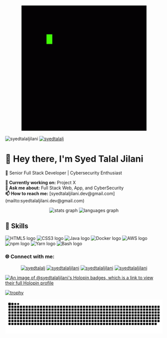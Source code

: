 <!-- Your GitHub Profile README -->

<!-- Header Section -->
<p align="center"> 
  <img src="start.gif" height="400">
</p>

<!-- Badges and Views Section -->
<p align="left"> 
  <img src="https://komarev.com/ghpvc/?username=syedtalaljilani&label=Profile%20views&color=0e75b6&style=flat" alt="syedtalaljilani" />
  <a href="https://twitter.com/syedtalalj" target="blank"><img src="https://img.shields.io/twitter/follow/syedtalalj?logo=twitter&style=for-the-badge" alt="syedtalalj" /></a>
</p>

<!-- Introduction Section -->
<div align="left">
  <h1>👋 Hey there, I'm Syed Talal Jilani</h1>
  <p>🚀 Senior Full Stack Developer | Cybersecurity Enthusiast</p>
</div>

<!-- Current Work and Contact Section -->
<p align="left"> 
  <strong>🔭 Currently working on:</strong> Project X
  <br>
  <strong>💬 Ask me about:</strong> Full Stack Web, App, and CyberSecurity
  <br>
  <strong>📫 How to reach me:</strong> [syedtalaljilani.dev@gmail.com](mailto:syedtalaljilani.dev@gmail.com)
</p>

<!-- GitHub Stats and Languages Section -->
<div align="center">
  <img src="https://github-readme-stats.vercel.app/api?username=syedtalaljilani&hide_title=false&hide_rank=false&show_icons=true&include_all_commits=true&count_private=true&disable_animations=false&theme=dracula&locale=en&hide_border=false" height="150" alt="stats graph" />
  <img src="https://github-readme-stats.vercel.app/api/top-langs?username=syedtalaljilani&locale=en&hide_title=false&layout=compact&card_width=320&langs_count=5&theme=dracula&hide_border=false" height="150" alt="languages graph" />
</div>

<!-- Skills Section -->
<div align="left">
  <h2>🚀 Skills</h2>
  <img src="https://cdn.jsdelivr.net/gh/devicons/devicon/icons/html5/html5-original.svg" height="30" alt="HTML5 logo" />
<img src="https://cdn.jsdelivr.net/gh/devicons/devicon/icons/css3/css3-original.svg" height="30" alt="CSS3 logo" />
<img src="https://cdn.jsdelivr.net/gh/devicons/devicon/icons/java/java-original.svg" height="30" alt="Java logo" />
<img src="https://cdn.jsdelivr.net/gh/devicons/devicon/icons/docker/docker-original.svg" height="30" alt="Docker logo" />
<img src="https://cdn.jsdelivr.net/gh/devicons/devicon/icons/amazonwebservices/amazonwebservices-original.svg" height="30" alt="AWS logo" />
<img src="https://cdn.jsdelivr.net/gh/devicons/devicon/icons/npm/npm-original-wordmark.svg" height="30" alt="npm logo" />
<img src="https://cdn.jsdelivr.net/gh/devicons/devicon/icons/yarn/yarn-original.svg" height="30" alt="Yarn logo" />
<img src="https://cdn.jsdelivr.net/gh/devicons/devicon/icons/bash/bash-original.svg" height="30" alt="Bash logo" />
<!-- Add more skills here -->

  
  
          
</div>

<!-- Social Media and Connect Section -->
<h3 align="left">🌐 Connect with me:</h3>
<p align="center">
  <a href="https://twitter.com/syedtalalj" target="blank"><img align="center" src="https://raw.githubusercontent.com/rahuldkjain/github-profile-readme-generator/master/src/images/icons/Social/twitter.svg" alt="syedtalalj" height="30" width="40" /></a>
  <a href="https://linkedin.com/in/syedtalaljilani" target="blank"><img align="center" src="https://raw.githubusercontent.com/rahuldkjain/github-profile-readme-generator/master/src/images/icons/Social/linked-in-alt.svg" alt="syedtalaljilani" height="30" width="40" /></a>
  <a href="https://fb.com/syedtalaljilani" target="blank"><img align="center" src="https://raw.githubusercontent.com/rahuldkjain/github-profile-readme-generator/master/src/images/icons/Social/facebook.svg" alt="syedtalaljilani" height="30" width="40" /></a>
  <a href="https://instagram.com/syedtalaljilani" target="blank"><img align="center" src="https://raw.githubusercontent.com/rahuldkjain/github-profile-readme-generator/master/src/images/icons/Social/instagram.svg" alt="syedtalaljilani" height="30" width="40" /></a>
</p>

<!-- Holopin and Trophy Section -->
<p>
  <a href="https://holopin.io/@syedtalaljilani"><img src="https://holopin.me/syedtalaljilani" alt="An image of @syedtalaljilani's Holopin badges, which is a link to view their full Holopin profile"></a>
</p>
<p>
  <a href="https://github.com/syedtalaljilani/github-profile-trophy"><img src="https://github-profile-trophy.vercel.app/?username=syedtalaljilani" alt="trophy"></a>
</p>

<!-- GitHub Contribution Snake Animation -->
<img src="https://raw.githubusercontent.com/Platane/snk/output/github-contribution-grid-snake.svg" alt="Snake animation" />
